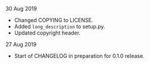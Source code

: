 30 Aug 2019
 * Changed COPYING to LICENSE.
 * Added `long_description` to setup.py.
 * Updated copyright header.

27 Aug 2019
 * Start of CHANGELOG in preparation for 0.1.0 release.